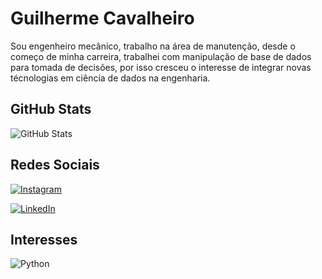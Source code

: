 # Guilherme Cavalheiro

Sou engenheiro mecânico, trabalho na área de manutenção, desde o começo de minha carreira, trabalhei com manipulação de base de dados para tomada de decisões, por isso cresceu o interesse de integrar novas técnologias em ciência de dados na engenharia.

## GitHub Stats
![GitHub Stats](https://github-readme-stats.vercel.app/api?username=loborato&theme=transparent&bg_color=013&border_color=30A3DC&show_icons=true&icon_color=30A3DC&title_color=E94D5F&text_color=FFF)

## Redes Sociais

[![Instagram](https://img.shields.io/badge/Instagram-000?style=for-the-badge&logo=instagram)](https://www.instagram.com/cavalheiroguis/)

[![LinkedIn](https://img.shields.io/badge/LinkedIn-000?style=for-the-badge&logo=linkedin&logoColor=0E76A8)](https://www.linkedin.com/in/guilherme-cavalheiro-94a44ab0/)

## Interesses

![Python](https://img.shields.io/badge/Python-000?style=for-the-badge&logo=python)

